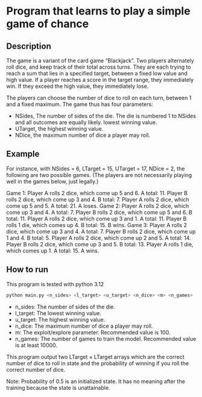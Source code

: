 # Program that learns to play a simple game of chance

## Description

The game is a variant of the card game “Blackjack”. Two players alternately roll dice, and keep track of their total across turns. They are each trying to reach a sum that lies in a specified target, between a fixed low value and high value. If a player reaches a score in the target range, they immediately win. If they exceed the high value, they immediately lose.

The players can choose the number of dice to roll on each turn, between 1 and a fixed maximum. The game thus has four parameters:

- NSides, The number of sides of the die. The die is numbered 1 to NSides and all outcomes are equally likely. lowest winning value.
- UTarget, the highest winning value.
- NDice, the maximum number of dice a player may roll.

## Example

For instance, with NSides = 6, LTarget = 15, UTarget = 17, NDice = 2, the following are two possible games. (The players are not necessarily playing well in the games below, just legally.)

Game 1:
Player A rolls 2 dice, which come up 5 and 6. A total: 11.
Player B rolls 2 dice, which come up 3 and 4. B total: 7.
Player A rolls 2 dice, which come up 5 and 5. A total: 21. A loses.
Game 2:
Player A rolls 2 dice, which come up 3 and 4. A total: 7. Player B rolls 2 dice, which come up 5 and 6. B total: 11. Player A rolls 2 dice, which come up 3 and 1. A total: 11. Player B rolls 1 die, which comes up 4. B total: 15. B wins.
Game 3:
Player A rolls 2 dice, which come up 3 and 4. A total: 7. Player B rolls 2 dice, which come up 1 and 4. B total: 5. Player A rolls 2 dice, which come up 2 and 5. A total: 14. Player B rolls 2 dice, which come up 3 and 5. B total: 13. Player A rolls 1 die, which comes up 1. A total: 15. A wins.

## How to run

This program is tested with python 3.12

``` bash
python main.py <n_sides> <l_target> <u_target> <n_dice> <m> <n_games>
```

- n_sides: The number of sides of the die.
- l_target: The lowest winning value.
- u_target: The highest winning value.
- n_dice: The maximum number of dice a player may roll.
- m: The exploit/explore parameter. Recommended value is 100.
- n_games: The number of games to train the model. Recommended value is at least 10000.

This program output two LTarget × LTarget arrays which are the correct number of dice to roll in state and the probability of winning if you roll the correct number of dice.

Note: Probability of 0.5 is an initialized state. It has no meaning after the training because the state is unattainable.
